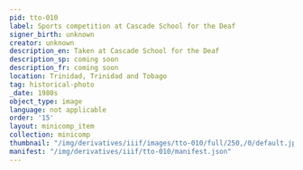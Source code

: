 ```yaml
---
pid: tto-010
label: Sports competition at Cascade School for the Deaf
signer_birth: unknown
creator: unknown
description_en: Taken at Cascade School for the Deaf
description_sp: coming soon
description_fr: coming soon
location: Trinidad, Trinidad and Tobago
tag: historical-photo
_date: 1980s
object_type: image
language: not applicable
order: '15'
layout: minicomp_item
collection: minicomp
thumbnail: "/img/derivatives/iiif/images/tto-010/full/250,/0/default.jpg"
manifest: "/img/derivatives/iiif/tto-010/manifest.json"
---
```

